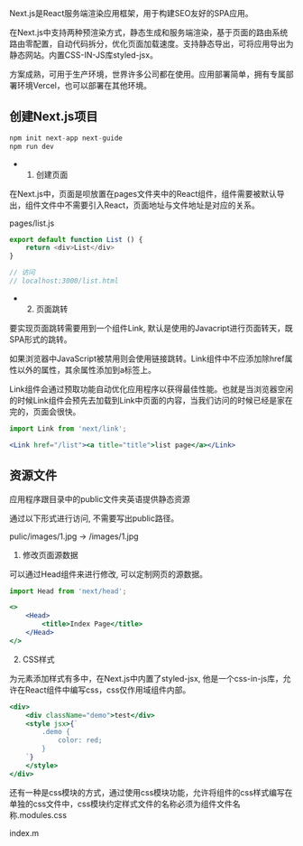 Next.js是React服务端渲染应用框架，用于构建SEO友好的SPA应用。

在Next.js中支持两种预渲染方式，静态生成和服务端渲染，基于页面的路由系统路由零配置，自动代码拆分，优化页面加载速度。支持静态导出，可将应用导出为静态网站。内置CSS-IN-JS库styled-jsx。

方案成熟，可用于生产环境，世界许多公司都在使用。应用部署简单，拥有专属部署环境Vercel，也可以部署在其他环境。

## 创建Next.js项目

```js
npm init next-app next-guide
npm run dev
```

- 1. 创建页面

在Next.js中，页面是呗放置在pages文件夹中的React组件，组件需要被默认导出，组件文件中不需要引入React，页面地址与文件地址是对应的关系。

pages/list.js

```js
export default function List () {
    return <div>List</div>
}

// 访问
// localhost:3000/list.html
```

- 2. 页面跳转

要实现页面跳转需要用到一个组件Link, 默认是使用的Javacript进行页面转天，既SPA形式的跳转。

如果浏览器中JavaScript被禁用则会使用链接跳转。Link组件中不应添加除href属性以外的属性，其余属性添加到a标签上。

Link组件会通过预取功能自动优化应用程序以获得最佳性能。也就是当浏览器空闲的时候Link组件会预先去加载到Link中页面的内容，当我们访问的时候已经是家在完的，页面会很快。

```jsx
import Link from 'next/link';

<Link href="/list"><a title="title">list page</a></Link>
```
## 资源文件

应用程序跟目录中的public文件夹英语提供静态资源

通过以下形式进行访问, 不需要写出public路径。

pulic/images/1.jpg -> /images/1.jpg

1. 修改页面源数据

可以通过Head组件来进行修改, 可以定制网页的源数据。

```jsx
import Head from 'next/head';

<>
    <Head>
        <title>Index Page</title>
    </Head>
</>
```

2. CSS样式

为元素添加样式有多中，在Next.js中内置了styled-jsx, 他是一个css-in-js库，允许在React组件中编写css，css仅作用域组件内部。

```jsx
<div>
    <div className="demo">test</div>
    <style jsx>{`
        .demo {
            color: red;
        }
    `}
    </style>
</div>
```

还有一种是css模块的方式，通过使用css模块功能，允许将组件的css样式编写在单独的css文件中，css模块约定样式文件的名称必须为组件文件名称.modules.css

index.m